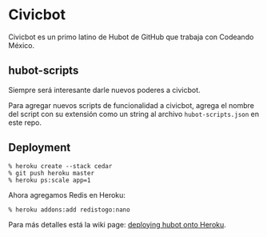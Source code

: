 # Civicbot

Civicbot es un primo latino de Hubot de GitHub que trabaja con Codeando México.


## hubot-scripts

Siempre será interesante darle nuevos poderes a civicbot.

Para agregar nuevos scripts de funcionalidad a civicbot, agrega el
nombre del script con su extensión como un string al archivo `hubot-scripts.json`
en este repo.

[hubot-scripts]: https://github.com/github/hubot-scripts

## Deployment

    % heroku create --stack cedar
    % git push heroku master
    % heroku ps:scale app=1

Ahora agregamos Redis en Heroku:

    % heroku addons:add redistogo:nano


Para más detalles está la wiki page:
[deploying hubot onto Heroku][deploy-heroku].

[deploy-heroku]: https://github.com/github/hubot/blob/master/docs/deploying/heroku.md
